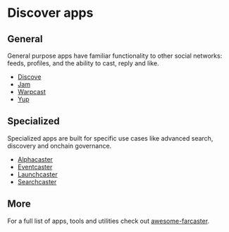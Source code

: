 # Discover apps

## General

General purpose apps have familiar functionality to other social networks: feeds, profiles, and the ability to cast, reply and like.

- [Discove](https://www.discove.xyz/)
- [Jam](https://jam.so/)
- [Warpcast](https://warpcast.com/)
- [Yup](https://app.yup.io/)

## Specialized

Specialized apps are built for specific use cases like advanced search,  discovery and onchain governance.

- [Alphacaster](https://www.alphacaster.xyz/)
- [Eventcaster](https://www.eventcaster.xyz/)
- [Launchcaster](https://www.launchcaster.xyz/)
- [Searchcaster](https://searchcaster.xyz/)

## More

For a full list of apps, tools and utilities check out [awesome-farcaster](https://github.com/a16z/awesome-farcaster).
